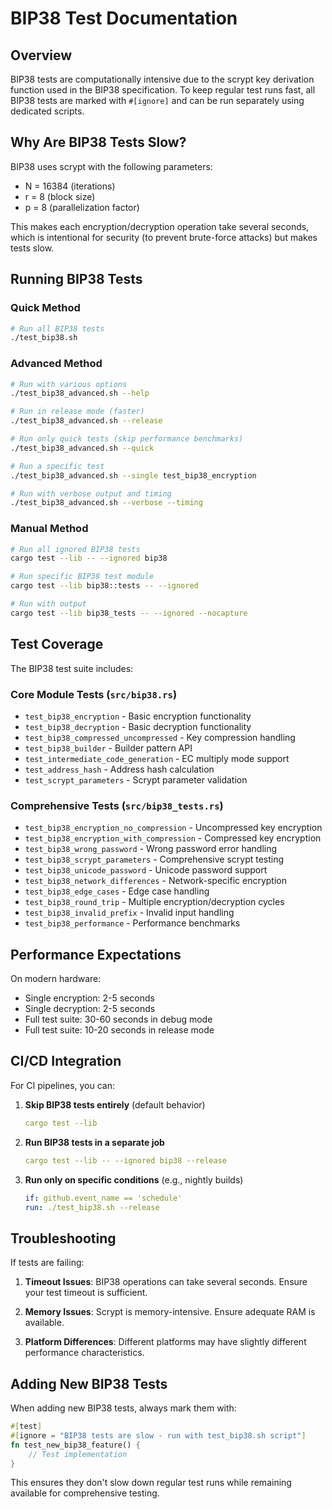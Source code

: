 # BIP38 Test Documentation

## Overview

BIP38 tests are computationally intensive due to the scrypt key derivation function used in the BIP38 specification. To keep regular test runs fast, all BIP38 tests are marked with `#[ignore]` and can be run separately using dedicated scripts.

## Why Are BIP38 Tests Slow?

BIP38 uses scrypt with the following parameters:
- N = 16384 (iterations)
- r = 8 (block size)
- p = 8 (parallelization factor)

This makes each encryption/decryption operation take several seconds, which is intentional for security (to prevent brute-force attacks) but makes tests slow.

## Running BIP38 Tests

### Quick Method
```bash
# Run all BIP38 tests
./test_bip38.sh
```

### Advanced Method
```bash
# Run with various options
./test_bip38_advanced.sh --help

# Run in release mode (faster)
./test_bip38_advanced.sh --release

# Run only quick tests (skip performance benchmarks)
./test_bip38_advanced.sh --quick

# Run a specific test
./test_bip38_advanced.sh --single test_bip38_encryption

# Run with verbose output and timing
./test_bip38_advanced.sh --verbose --timing
```

### Manual Method
```bash
# Run all ignored BIP38 tests
cargo test --lib -- --ignored bip38

# Run specific BIP38 test module
cargo test --lib bip38::tests -- --ignored

# Run with output
cargo test --lib bip38_tests -- --ignored --nocapture
```

## Test Coverage

The BIP38 test suite includes:

### Core Module Tests (`src/bip38.rs`)
- `test_bip38_encryption` - Basic encryption functionality
- `test_bip38_decryption` - Basic decryption functionality
- `test_bip38_compressed_uncompressed` - Key compression handling
- `test_bip38_builder` - Builder pattern API
- `test_intermediate_code_generation` - EC multiply mode support
- `test_address_hash` - Address hash calculation
- `test_scrypt_parameters` - Scrypt parameter validation

### Comprehensive Tests (`src/bip38_tests.rs`)
- `test_bip38_encryption_no_compression` - Uncompressed key encryption
- `test_bip38_encryption_with_compression` - Compressed key encryption
- `test_bip38_wrong_password` - Wrong password error handling
- `test_bip38_scrypt_parameters` - Comprehensive scrypt testing
- `test_bip38_unicode_password` - Unicode password support
- `test_bip38_network_differences` - Network-specific encryption
- `test_bip38_edge_cases` - Edge case handling
- `test_bip38_round_trip` - Multiple encryption/decryption cycles
- `test_bip38_invalid_prefix` - Invalid input handling
- `test_bip38_performance` - Performance benchmarks

## Performance Expectations

On modern hardware:
- Single encryption: 2-5 seconds
- Single decryption: 2-5 seconds
- Full test suite: 30-60 seconds in debug mode
- Full test suite: 10-20 seconds in release mode

## CI/CD Integration

For CI pipelines, you can:

1. **Skip BIP38 tests entirely** (default behavior)
   ```yaml
   cargo test --lib
   ```

2. **Run BIP38 tests in a separate job**
   ```yaml
   cargo test --lib -- --ignored bip38 --release
   ```

3. **Run only on specific conditions** (e.g., nightly builds)
   ```yaml
   if: github.event_name == 'schedule'
   run: ./test_bip38.sh --release
   ```

## Troubleshooting

If tests are failing:

1. **Timeout Issues**: BIP38 operations can take several seconds. Ensure your test timeout is sufficient.

2. **Memory Issues**: Scrypt is memory-intensive. Ensure adequate RAM is available.

3. **Platform Differences**: Different platforms may have slightly different performance characteristics.

## Adding New BIP38 Tests

When adding new BIP38 tests, always mark them with:

```rust
#[test]
#[ignore = "BIP38 tests are slow - run with test_bip38.sh script"]
fn test_new_bip38_feature() {
    // Test implementation
}
```

This ensures they don't slow down regular test runs while remaining available for comprehensive testing.